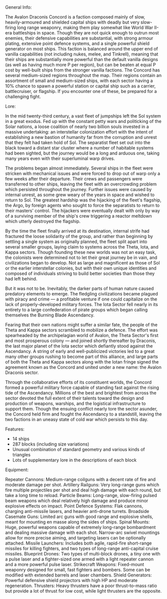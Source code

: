 General Info:

  The Avalon Draconis Concord is a faction composed mainly of slow, heavily-armoured and shielded capital ships with deadly but very slow-firing long range weaponry, making them play somewhat like World War II-era battleships in space. Though they are not quick enough to outrun most enemies, their defensive capabilities are substantial, with strong armour plating, extensive point defence systems, and a single powerful shield generator on most ships.
This faction is balanced around the upper end of vanilla capabilities (not including nukes, melee, and Tinkrell), meaning that their ships are substantially more powerful than the default vanilla designs (as well as having much more P per region), but can be beaten at equal P cost by well-built ships from the stronger vanilla factions.
The Concord has several medium-sized regions throughout the map. Their regions contain an assortment of small and medium-sized ships, with each sector having a 10% chance to spawn a powerful station or capital ship such as a carrier, battlecruiser, or flagship. If you encounter one of these, be prepared for a challenging fight.


Lore:

  In the mid twenty-third century, a vast fleet of jumpships left the Sol system in a great exodus. Fed up with the constant petty wars and politicking of the Solar nations, a loose coalition of nearly two billion souls invested in a massive undertaking: an interstellar colonization effort with the intent of establishing a new bastion of humanity far from the corruption and unrest that they felt had taken hold of Sol. The separatist fleet set out into the black toward a distant star cluster where a number of habitable systems had been sighted, but the journey would be a long and arduous one, taking many years even with their superluminal warp drives.

  The problems began almost immediately. Several ships in the fleet were stricken with mechanical issues and were forced to drop out of warp only a few weeks after their departure. Their crews and passengers were transferred to other ships, leaving the fleet with an overcrowding problem which persisted throughout the journey. Further issues were caused by internal unrest, as some grew weary of the years in space and wished to return to Sol. The greatest hardship was the hijacking of the fleet's flagship, the Argo, by foreign agents who sought to force the separatists to return to their masters' control. The hijackers were eventually dealt with only by way of a surviving member of the ship's crew triggering a reactor meltdown which utterly destroyed the flagship.

  By the time the fleet finally arrived at its destination, internal strife had fractured the loose solidarity of the group, and rather than beginning by settling a single system as originally planned, the fleet split apart into several smaller groups, laying claim to systems across the Theta, Iota, and Kappa sectors. Though founding these new worlds was not an easy task, the colonists were determined not to let their great journey be in vain, and civilizations began to develop. Not as large and magnificent as those of Sol or the earlier interstellar colonies, but with their own unique identities and composed of individuals striving to build better societies than those they had left behind.

  But it was not to be. Inevitably, the darker parts of human nature caused predatory elements to emerge. The fledgling civilizations became plagued with piracy and crime — a profitable venture if one could capitalize on the lack of properly-developed military forces. The Iota Sector fell nearly in its entirety to a large confederation of pirate groups which began calling themselves the Burning Blade Ascendancy. 

  Fearing that their own nations might suffer a similar fate, the people of the Theta and Kappa sectors scrambled to mobilize a defence. The effort was spearheaded by the archipelagian world of Avalon, the Theta Sector's first and most prosperous colony — and joined shortly thereafter by Draconis, the last major planet of the Iota sector which defiantly stood against the Ascendancy. A string of early and well-publicized victories led to a great many other groups rushing to become part of this alliance, and large parts of both the Theta and Kappa sectors along with the Iotan fringe signed the agreement known as the Concord and united under a new name: the Avalon Draconis sector.

  Through the collaborative efforts of its constituent worlds, the Concord formed a powerful military force capable of standing fast against the rising tide of the Ascendancy. Millions of the best and brightest from across the sector devoted the full extent of their talents toward the design and production of weapons, warships, and the logistical infrastructure to support them. Though the ensuing conflict nearly tore the sector asunder, the Concord held firm and fought the Ascendancy to a standstill, leaving the two factions in an uneasy state of cold war which persists to this day.


Features:

- 14 ships
- 287 blocks (including size variations)
- Unusual combination of standard geometry and various kinds of triangles
- Lots of supplementary lore in the descriptions of each block


Equipment:

Repeater Cannons: Medium-range coilguns with a decent rate of fire and moderate damage per shot.
Artillery Railguns: Very long-range guns which fire multiple projectiles per shot and deal high damage with each round, but take a long time to reload.
Particle Beams: Long-range, slow-firing pulsed beam weapons which deal relatively high damage and produce minor explosive effects on impact.
Point Defence Systems: Flak cannons, charging anti-missile lasers, and heavier anti-drone turrets.
Broadside Casemate Guns: Limited arc guns with good range and explosive shells, meant for mounting en masse along the sides of ships.
Spinal Mounts: Huge, powerful weapons capable of extremely long-range bombardment and dealing massive damage with each shot. Narrow-arc swivel mountings allow for more precise aiming, and targeting lasers can be optionally attached.
Missile Launchers: Includes both agile, rapid-fire short-range missiles for killing fighters, and two types of long-range anti-capital cruise missiles.
Blueprint Drones: Two types of multi-block drones, a tiny one with a pulse laser and a fighter-sized one armed with a light repeater cannon and a more powerful pulse laser.
Strikecraft Weapons: Fixed-mount weaponry designed for small, fast fighters and bombers. Some can be modified with extended barrels and laser chambers.
Shield Generators: Powerful defensive shield projectors with high HP and moderate regeneration.
Thrusters: Heavy thrusters have a poor thrust-to-mass ratio but provide a lot of thrust for low cost, while light thrusters are the opposite.


